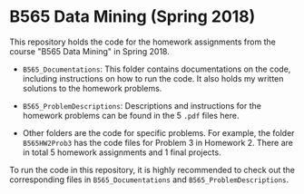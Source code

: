 # B565 Data Mining (Spring 2018)

This repository holds the code for the homework assignments from the course "B565 Data Mining" in Spring 2018.

* `B565_Documentations`: This folder contains documentations on the code, including instructions on how to run the code. It also holds my written solutions to the homework problems.

* `B565_ProblemDescriptions`: Descriptions and instructions for the homework problems can be found in the 5 `.pdf` files here.

* Other folders are the code for specific problems. For example, the folder `B565HW2Prob3` has the code files for Problem 3 in Homework 2. There are in total 5 homework assignments and 1 final projects.

To run the code in this repository, it is highly recommended to check out the corresponding files in `B565_Documentations` and `B565_ProblemDescriptions`.
